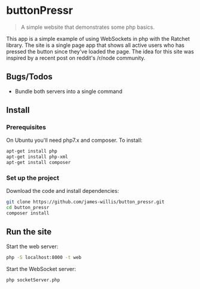 # buttonPressr
> A simple website that demonstrates some php basics.

This app is a simple example of using WebSockets in php with the Ratchet library. The site is a
single page app that shows all active users who has pressed the button since they've loaded the
page. The idea for this site was inspired by a recent post on reddit's /r/node community.

## Bugs/Todos

* Bundle both servers into a single command

## Install


### Prerequisites

On Ubuntu you'll need php7.x and composer. To install: 

```bash
apt-get install php
apt-get install php-xml
apt-get install composer
```

### Set up the project

Download the code and install dependencies:

```bash
git clone https://github.com/james-willis/button_pressr.git
cd button_pressr
composer install
``` 
## Run the site
Start the web server:
```bash
php -S localhost:8000 -t web
```

Start the WebSocket server:
```bash
php socketServer.php
```
